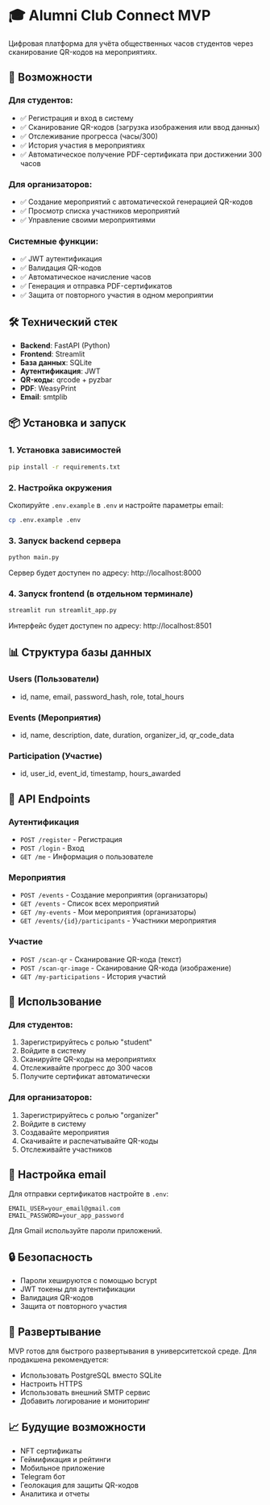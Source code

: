 # 🎓 Alumni Club Connect MVP

Цифровая платформа для учёта общественных часов студентов через сканирование QR-кодов на мероприятиях.

## 🚀 Возможности

### Для студентов:
- ✅ Регистрация и вход в систему
- ✅ Сканирование QR-кодов (загрузка изображения или ввод данных)
- ✅ Отслеживание прогресса (часы/300)
- ✅ История участия в мероприятиях
- ✅ Автоматическое получение PDF-сертификата при достижении 300 часов

### Для организаторов:
- ✅ Создание мероприятий с автоматической генерацией QR-кодов
- ✅ Просмотр списка участников мероприятий
- ✅ Управление своими мероприятиями

### Системные функции:
- ✅ JWT аутентификация
- ✅ Валидация QR-кодов
- ✅ Автоматическое начисление часов
- ✅ Генерация и отправка PDF-сертификатов
- ✅ Защита от повторного участия в одном мероприятии

## 🛠 Технический стек

- **Backend**: FastAPI (Python)
- **Frontend**: Streamlit
- **База данных**: SQLite
- **Аутентификация**: JWT
- **QR-коды**: qrcode + pyzbar
- **PDF**: WeasyPrint
- **Email**: smtplib

## 📦 Установка и запуск

### 1. Установка зависимостей
```bash
pip install -r requirements.txt
```

### 2. Настройка окружения
Скопируйте `.env.example` в `.env` и настройте параметры email:
```bash
cp .env.example .env
```

### 3. Запуск backend сервера
```bash
python main.py
```
Сервер будет доступен по адресу: http://localhost:8000

### 4. Запуск frontend (в отдельном терминале)
```bash
streamlit run streamlit_app.py
```
Интерфейс будет доступен по адресу: http://localhost:8501

## 📊 Структура базы данных

### Users (Пользователи)
- id, name, email, password_hash, role, total_hours

### Events (Мероприятия)
- id, name, description, date, duration, organizer_id, qr_code_data

### Participation (Участие)
- id, user_id, event_id, timestamp, hours_awarded

## 🔧 API Endpoints

### Аутентификация
- `POST /register` - Регистрация
- `POST /login` - Вход
- `GET /me` - Информация о пользователе

### Мероприятия
- `POST /events` - Создание мероприятия (организаторы)
- `GET /events` - Список всех мероприятий
- `GET /my-events` - Мои мероприятия (организаторы)
- `GET /events/{id}/participants` - Участники мероприятия

### Участие
- `POST /scan-qr` - Сканирование QR-кода (текст)
- `POST /scan-qr-image` - Сканирование QR-кода (изображение)
- `GET /my-participations` - История участий

## 🎯 Использование

### Для студентов:
1. Зарегистрируйтесь с ролью "student"
2. Войдите в систему
3. Сканируйте QR-коды на мероприятиях
4. Отслеживайте прогресс до 300 часов
5. Получите сертификат автоматически

### Для организаторов:
1. Зарегистрируйтесь с ролью "organizer"
2. Войдите в систему
3. Создавайте мероприятия
4. Скачивайте и распечатывайте QR-коды
5. Отслеживайте участников

## 📧 Настройка email

Для отправки сертификатов настройте в `.env`:
```
EMAIL_USER=your_email@gmail.com
EMAIL_PASSWORD=your_app_password
```

Для Gmail используйте пароли приложений.

## 🔒 Безопасность

- Пароли хешируются с помощью bcrypt
- JWT токены для аутентификации
- Валидация QR-кодов
- Защита от повторного участия

## 🚀 Развертывание

MVP готов для быстрого развертывания в университетской среде. Для продакшена рекомендуется:
- Использовать PostgreSQL вместо SQLite
- Настроить HTTPS
- Использовать внешний SMTP сервис
- Добавить логирование и мониторинг

## 📈 Будущие возможности

- NFT сертификаты
- Геймификация и рейтинги
- Мобильное приложение
- Telegram бот
- Геолокация для защиты QR-кодов
- Аналитика и отчеты
